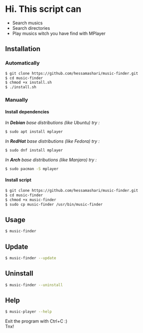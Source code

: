 # Hi. This script can

- Search musics
- Search directories
- Play musics witch you have find with MPlayer

## Installation

### Automatically

```sh
$ git clone https://github.com/hessamashari/music-finder.git
$ cd music-finder
$ chmod +x install.sh
$ ./install.sh
```

### Manually

#### Install dependencies

*In __Debian__ base distributions (like Ubuntu) try :*

```sh
$ sudo apt install mplayer
```

*In __RedHat__ base distributions (like Fedora) try :*

```sh
$ sudo dnf install mplayer
```

*In __Arch__ base distributions (like Manjaro) try :*

```sh
$ sudo pacman -S mplayer
```

#### Install script

```sh
$ git clone https://github.com/hessamashari/music-finder.git
$ cd music-finder
$ chmod +x music-finder
$ sudo cp music-finder /usr/bin/music-finder
```

## Usage

```sh
$ music-finder
```

## Update

```sh
$ music-finder --update
```

## Uninstall

```sh
$ music-finder --uninstall
```

## Help

```sh
$ music-player --help
```

Exit the program with Ctrl+C :)  
Tnx!
